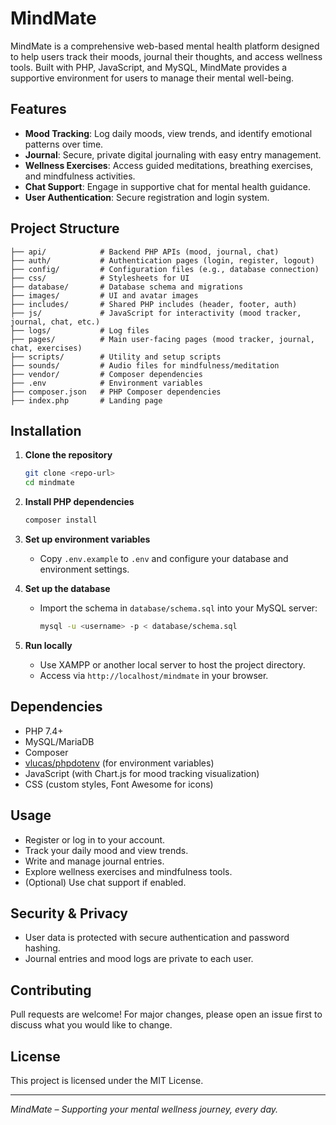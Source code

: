 # MindMate

MindMate is a comprehensive web-based mental health platform designed to help users track their moods, journal their thoughts, and access wellness tools. Built with PHP, JavaScript, and MySQL, MindMate provides a supportive environment for users to manage their mental well-being.

## Features

- **Mood Tracking**: Log daily moods, view trends, and identify emotional patterns over time.
- **Journal**: Secure, private digital journaling with easy entry management.
- **Wellness Exercises**: Access guided meditations, breathing exercises, and mindfulness activities.
- **Chat Support**:  Engage in supportive chat for mental health guidance.
- **User Authentication**: Secure registration and login system.

## Project Structure

```
├── api/            # Backend PHP APIs (mood, journal, chat)
├── auth/           # Authentication pages (login, register, logout)
├── config/         # Configuration files (e.g., database connection)
├── css/            # Stylesheets for UI
├── database/       # Database schema and migrations
├── images/         # UI and avatar images
├── includes/       # Shared PHP includes (header, footer, auth)
├── js/             # JavaScript for interactivity (mood tracker, journal, chat, etc.)
├── logs/           # Log files
├── pages/          # Main user-facing pages (mood tracker, journal, chat, exercises)
├── scripts/        # Utility and setup scripts
├── sounds/         # Audio files for mindfulness/meditation
├── vendor/         # Composer dependencies
├── .env            # Environment variables
├── composer.json   # PHP Composer dependencies
├── index.php       # Landing page
```

## Installation

1. **Clone the repository**

   ```bash
   git clone <repo-url>
   cd mindmate
   ```

2. **Install PHP dependencies**

   ```bash
   composer install
   ```

3. **Set up environment variables**

   - Copy `.env.example` to `.env` and configure your database and environment settings.

4. **Set up the database**

   - Import the schema in `database/schema.sql` into your MySQL server:
     ```bash
     mysql -u <username> -p < database/schema.sql
     ```

5. **Run locally**

   - Use XAMPP or another local server to host the project directory.
   - Access via `http://localhost/mindmate` in your browser.

## Dependencies

- PHP 7.4+
- MySQL/MariaDB
- Composer
- [vlucas/phpdotenv](https://github.com/vlucas/phpdotenv) (for environment variables)
- JavaScript (with Chart.js for mood tracking visualization)
- CSS (custom styles, Font Awesome for icons)

## Usage

- Register or log in to your account.
- Track your daily mood and view trends.
- Write and manage journal entries.
- Explore wellness exercises and mindfulness tools.
- (Optional) Use chat support if enabled.

## Security & Privacy

- User data is protected with secure authentication and password hashing.
- Journal entries and mood logs are private to each user.

## Contributing

Pull requests are welcome! For major changes, please open an issue first to discuss what you would like to change.

## License

This project is licensed under the MIT License.

---

*MindMate – Supporting your mental wellness journey, every day.*
